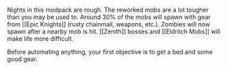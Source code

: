 Nights in this modpack are rough. The reworked mobs are a lot tougher than you may be used to. Around 30% of the mobs will spawn with gear from [[Epic Knights]] (rusty chainmail, weapons, etc.). Zombies will now spawn after a nearby mob is hit. [[Zenith]] bosses and [[Eldritch Mobs]] will make life more difficult.

Before automating anything, your first objective is to get a bed and some good gear.

